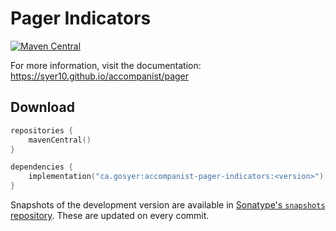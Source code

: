 # Pager Indicators 

[![Maven Central](https://img.shields.io/maven-central/v/ca.gosyer/accompanist-pager-indicators)](https://search.maven.org/search?q=g:com.google.accompanist)

For more information, visit the documentation: https://syer10.github.io/accompanist/pager

## Download

```kotlin
repositories {
    mavenCentral()
}

dependencies {
    implementation("ca.gosyer:accompanist-pager-indicators:<version>")
}
```

Snapshots of the development version are available in [Sonatype's `snapshots` repository][snap]. These are updated on every commit.

  [snap]: https://oss.sonatype.org/content/repositories/snapshots/com/google/accompanist/accompanist-pager-indicators/